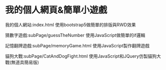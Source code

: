 # 我的個人網頁&簡單小遊戲
我的個人網站:index.html
使用bootstrap5做簡單的排版與RWD效果

猜數字遊戲:subPage/guessTheNumber
使用JavaScript做簡單的if邏輯

記憶翻牌遊戲:subPage/memoryGame.html
使用JavaScript製作翻牌遊戲

貓狗大戰:subPage/CatAndDogFight.html
使用JavaScript和JQuery仿製貓狗大戰(無道具簡易版)
